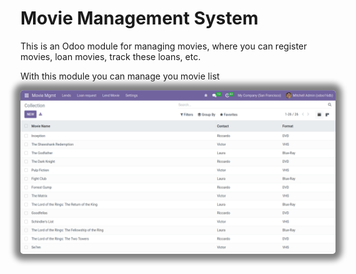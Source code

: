 # Movie Management System
This is an Odoo module for managing movies, where you can register movies, loan movies, track these loans, etc.

With this module you can manage you movie list

<img src="/screenshots/1.png" style="border-radius: 5px; box-shadow: 0px 0px 10px 10px grey">
